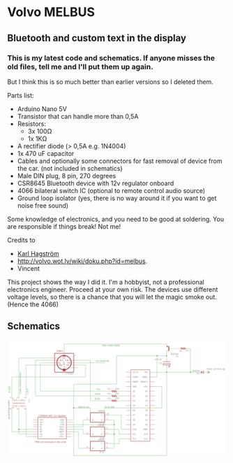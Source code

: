 # Volvo MELBUS

## Bluetooth and custom text in the display

### This is my latest code and schematics. If anyone misses the old files, tell me and I'll put them up again.
But I think this is so much better than earlier versions so I deleted them.


Parts list:
* Arduino Nano 5V
* Transistor that can handle more than 0,5A
* Resistors:
   * 3x 100Ω
   * 1x 1KΩ
* A rectifier diode (> 0,5A e.g. 1N4004)
* 1x 470 uF capacitor
* Cables and optionally some connectors for fast removal of device from the car. (not included in schematics)
* Male DIN plug, 8 pin, 270 degrees
* CSR8645 Bluetooth device with 12v regulator onboard
* 4066 bilateral switch IC (optional to remote control audio source)
* Ground loop isolator (yes, there is no way around it if you want to get noise free sound)

Some knowledge of electronics, and you need to be good at soldering. You are responsible if things break! Not me! 

Credits to 
* [Karl Hagström](http://gizmosnack.blogspot.se/2015/11/aux-in-volvo-hu-xxxx-radio.html)
* http://volvo.wot.lv/wiki/doku.php?id=melbus.
* Vincent

This project shows the way I did it. I'm a hobbyist, not a professional electronics engineer. Proceed at your own risk. The devices use different voltage levels, so there is a chance that you will let the magic smoke out. (Hence the 4066)

## Schematics
![schematics](schematics/8645_4066.png)

